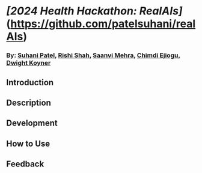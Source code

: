 # *[2024 Health Hackathon: RealAIs]*(https://github.com/patelsuhani/realAIs)

### By: [Suhani Patel](https://github.com/patelsuhani/), [Rishi Shah](https://github.com/rishis123/), [Saanvi Mehra](https://github.com/saanvimehra), [Chimdi Ejiogu](https://github.com/cejiogu/), [Dwight Koyner](https://github.com/dwightkoyner/)

## Introduction

## Description

## Development

## How to Use

## Feedback
